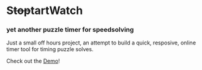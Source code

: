# S~~top~~tartWatch
### yet another puzzle timer for speedsolving

Just a small off hours project, an attempt to build a quick, resposive, online timer tool for timing puzzle solves.

Check out the [Demo](https://antonioxdias.github.io/startwatch/)!